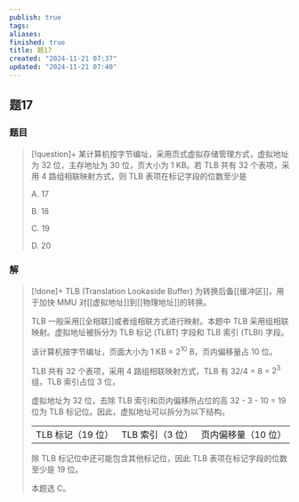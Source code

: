 ```yaml
---
publish: true
tags: 
aliases: 
finished: true
title: 题17
created: "2024-11-21 07:37"
updated: "2024-11-21 07:40"
---
```

## 题17
### 题目
> [!question]+
> 某计算机按字节编址，采用页式虚拟存储管理方式，虚拟地址为 32 位，主存地址为 30 位，页大小为 1 KB。若 TLB 共有 32 个表项，采用 4 路组相联映射方式，则 TLB 表项在标记字段的位数至少是
> 
> A. 17
> 
> B. 18
> 
> C. 19
> 
> D. 20
### 解
> [!done]+
> TLB (Translation Lookaside Buffer) 为转换后备[[缓冲区]]，用于加快 MMU 对[[虚拟地址]]到[[物理地址]]的转换。
> 
> TLB 一般采用[[全相联]]或者组相联方式进行映射。本题中 TLB 采用组相联映射。虚拟地址被拆分为 TLB 标记 (TLBT) 字段和 TLB 索引 (TLBI) 字段。
> 
> 该计算机按字节编址，页面大小为 1 KB = $2^{10}$ B，页内偏移量占 10 位。
> 
> TLB 共有 32 个表项，采用 4 路组相联映射方式，TLB 有 32/4 = 8 = $2^3$ 组，TLB 索引占位 3 位，
> 
> 虚拟地址为 32 位，去除 TLB 索引和页内偏移所占位的高 32 - 3 - 10 = 19 位为 TLB 标记位。因此，虚拟地址可以拆分为以下结构。
> 
> <table data-draft-node="block" data-draft-type="table" data-size="normal" data-row-style="normal"><tbody><tr><td>TLB 标记（19 位）</td><td>TLB 索引（3 位）</td><td>页内偏移量（10 位）</td></tr></tbody></table>
> 
> 除 TLB 标记位中还可能包含其他标记位，因此 TLB 表项在标记字段的位数至少是 19 位。
> 
> 本题选 C。